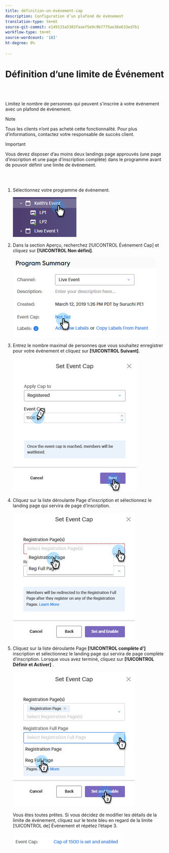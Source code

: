 ```yaml
---
title: définition-un-événement-cap
description: Configuration d’un plafond de événement
translation-type: tm+mt
source-git-commit: e149133a5383faaef5e9c9b7775ae36e633ed7b1
workflow-type: tm+mt
source-wordcount: '183'
ht-degree: 0%

---
```



# Définition d’une limite de Événement

<br> 

Limitez le nombre de personnes qui peuvent s&#39;inscrire à votre événement avec un plafond de événement.

>[!NOTE]
>
>Tous les clients n’ont pas acheté cette fonctionnalité. Pour plus d’informations, contactez votre responsable de succès client.

>[!IMPORTANT]
>Vous devez disposer d’au moins deux landings page approuvés (une page d’inscription et une page d’inscription complète) dans le programme avant de pouvoir définir une limite de événement.

<br> 

1. Sélectionnez votre programme de événement.

   ![Image un](/help/sky/assets/event-programs/setting-an-event-cap/setting-an-event-cap-1.png)

1. Dans la section Aperçu, recherchez [!UICONTROL Événement Cap] et cliquez sur **[!UICONTROL Non défini]**.

   ![Image 2](/help/sky/assets/event-programs/setting-an-event-cap/setting-an-event-cap-2.png)

1. Entrez le nombre maximal de personnes que vous souhaitez enregistrer pour votre événement et cliquez sur **[!UICONTROL Suivant]**.

   ![Image trois](/help/sky/assets/event-programs/setting-an-event-cap/setting-an-event-cap-3.png)

1. Cliquez sur la liste déroulante Page  d’inscription et sélectionnez le landing page qui servira de page d’inscription.

   ![Image 4](/help/sky/assets/event-programs/setting-an-event-cap/setting-an-event-cap-4.png)

1. Cliquez sur la liste déroulante Page **[!UICONTROL complète d’]** inscription et sélectionnez le landing page qui servira de page complète d’inscription. Lorsque vous avez terminé, cliquez sur **[!UICONTROL Définir et Activer]** .

   ![Image 5](/help/sky/assets/event-programs/setting-an-event-cap/setting-an-event-cap-5.png)

   Vous êtes toutes prêtes. Si vous décidez de modifier les détails de la limite de événement, cliquez sur le texte bleu en regard de la limite [!UICONTROL de] Événement et répétez l’étape 3.

   ![Image six](/help/sky/assets/event-programs/setting-an-event-cap/setting-an-event-cap-6.png)
